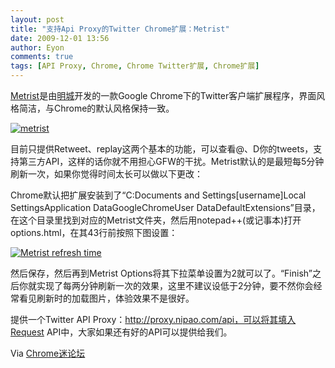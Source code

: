 ```yaml
---
layout: post
title: "支持Api Proxy的Twitter Chrome扩展：Metrist"
date: 2009-12-01 13:56
author: Eyon
comments: true
tags: [API Proxy, Chrome, Chrome Twitter扩展, Chrome扩展]
---
```

[Metrist](http://code.google.com/p/chrome-metrist/)是由[明城](http://www.gracecode.com/)开发的一款Google Chrome下的Twitter客户端扩展程序，界面风格简洁，与Chrome的默认风格保持一致。

<a href="http://img.chromi.org/2009/12/metrist.jpg">![metrist](http://img.chromi.org/2009/12/metrist.jpg "metrist")</a>

目前只提供Retweet、replay这两个基本的功能，可以查看@、D你的tweets，支持第三方API，这样的话你就不用担心GFW的干扰。Metrist默认的是最短每5分钟刷新一次，如果你觉得时间太长可以做以下更改：

Chrome默认把扩展安装到了“C:Documents and Settings[username]Local SettingsApplication DataGoogleChromeUser DataDefaultExtensions”目录，在这个目录里找到对应的Metrist文件夹，然后用notepad++(或记事本)打开 options.html，在其43行前按照下图设置：<!--more-->

<a href="http://bbs.chromi.org/attachments/0912011129a7d2f1f8454157a9.jpg">![](http://bbs.chromi.org/attachments/0912011129a7d2f1f8454157a9.jpg "Metrist refresh time")</a>

然后保存，然后再到Metrist Options将其下拉菜单设置为2就可以了。“Finish”之后你就实现了每两分钟刷新一次的效果，这里不建议设低于2分钟，要不然你会经常看见刷新时的加载图片，体验效果不是很好。

提供一个Twitter API Proxy：http://proxy.nipao.com/api，可以将其填入Request API中，大家如果还有好的API可以提供给我们。

Via [Chrome迷论坛](http://bbs.chromi.org/thread-8113-1-1.html)
